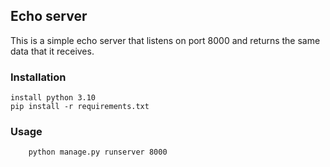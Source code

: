 ## Echo server

This is a simple echo server that listens on port 8000 and returns the same data that it receives.

### Installation

    install python 3.10
    pip install -r requirements.txt

### Usage

        python manage.py runserver 8000
